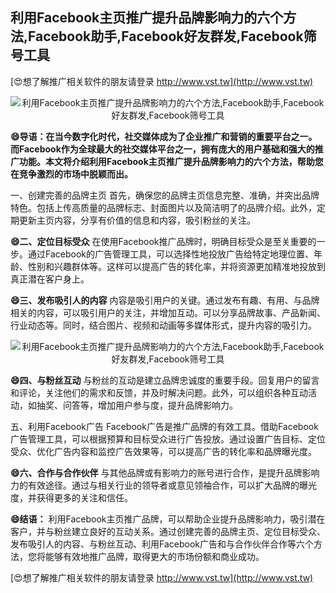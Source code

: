## **利用Facebook主页推广提升品牌影响力的六个方法,Facebook助手,Facebook好友群发,Facebook筛号工具**

[😍想了解推广相关软件的朋友请登录 http://www.vst.tw](http://www.vst.tw)

 <center><img src="https://vst.tw/MP4/tuiguang/png/8.png" alt="利用Facebook主页推广提升品牌影响力的六个方法,Facebook助手,Facebook好友群发,Facebook筛号工具"></center>

**😄导语：在当今数字化时代，社交媒体成为了企业推广和营销的重要平台之一。而Facebook作为全球最大的社交媒体平台之一，拥有庞大的用户基础和强大的推广功能。本文将介绍利用Facebook主页推广提升品牌影响力的六个方法，帮助您在竞争激烈的市场中脱颖而出。**

一、创建完善的品牌主页
首先，确保您的品牌主页信息完整、准确，并突出品牌特色。包括上传高质量的品牌标志、封面图片以及简洁明了的品牌介绍。此外，定期更新主页内容，分享有价值的信息和内容，吸引粉丝的关注。

**😄二、定位目标受众**
在使用Facebook推广品牌时，明确目标受众是至关重要的一步。通过Facebook的广告管理工具，可以选择性地投放广告给特定地理位置、年龄、性别和兴趣群体等。这样可以提高广告的转化率，并将资源更加精准地投放到真正潜在客户身上。

**😄三、发布吸引人的内容**
内容是吸引用户的关键。通过发布有趣、有用、与品牌相关的内容，可以吸引用户的关注，并增加互动。可以分享品牌故事、产品新闻、行业动态等。同时，结合图片、视频和动画等多媒体形式，提升内容的吸引力。

 <center><img src="https://vst.tw/MP4/tuiguang/png/2.png" alt="利用Facebook主页推广提升品牌影响力的六个方法,Facebook助手,Facebook好友群发,Facebook筛号工具"></center>

**😄四、与粉丝互动**
与粉丝的互动是建立品牌忠诚度的重要手段。回复用户的留言和评论，关注他们的需求和反馈，并及时解决问题。此外，可以组织各种互动活动，如抽奖、问答等，增加用户参与度，提升品牌影响力。

五、利用Facebook广告
Facebook广告是推广品牌的有效工具。借助Facebook广告管理工具，可以根据预算和目标受众进行广告投放。通过设置广告目标、定位受众、优化广告内容和监控广告效果等，可以提高广告的转化率和品牌曝光度。

**😄六、合作与合作伙伴**
与其他品牌或有影响力的账号进行合作，是提升品牌影响力的有效途径。通过与相关行业的领导者或意见领袖合作，可以扩大品牌的曝光度，并获得更多的关注和信任。

**😄结语：**
利用Facebook主页推广品牌，可以帮助企业提升品牌影响力，吸引潜在客户，并与粉丝建立良好的互动关系。通过创建完善的品牌主页、定位目标受众、发布吸引人的内容、与粉丝互动、利用Facebook广告和与合作伙伴合作等六个方法，您将能够有效地推广品牌，取得更大的市场份额和商业成功。

[😍想了解推广相关软件的朋友请登录 http://www.vst.tw](http://www.vst.tw)



